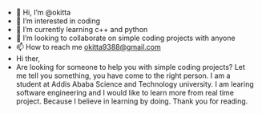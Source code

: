 - 👋 Hi, I’m @okitta
- 👀 I’m interested in coding
- 🌱 I’m currently learning c++ and python
- 💞️ I’m looking to collaborate on simple coding projects with anyone
- 📫 How to reach me okitta9388@gmail.com
- Hi ther,
- Are looking for someone to help you with simple coding projects? Let me tell you something, you have come to the right person. I am a student at Addis Ababa Science and Technology university. I am learing software engineering and I would like to learn more from real time project. Because I believe in learning by doing. Thank you for reading. 

<!---
okitta/okitta is a ✨ special ✨ repository because its `README.md` (this file) appears on your GitHub profile.
You can click the Preview link to take a look at your changes.
--->

